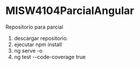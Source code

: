 # MISW4104ParcialAngular
Repositorio para parcial 

1. descargar repositorio. 
2. ejecutar npm install 
3. ng serve -o
4. ng test --code-coverage true
